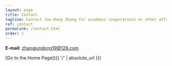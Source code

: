 ```yaml
---
layout: page
title: Contact
tagline: Contact Jun-Dong Zhang for academic cooperations or other affairs!
ref: contact
permalink: /contact.html
order: 1
---
```


**E-mail**: zhangjundong19@126.com

[Go to the Home Page]({{ '/' | absolute_url }})
